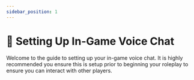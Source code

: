 ```yaml
---
sidebar_position: 1
---
```


# 🎤 Setting Up In-Game Voice Chat

Welcome to the guide to setting up your in-game voice chat. It is highly recommended you ensure this is setup prior to beginning your roleplay to ensure you can interact with other players.
